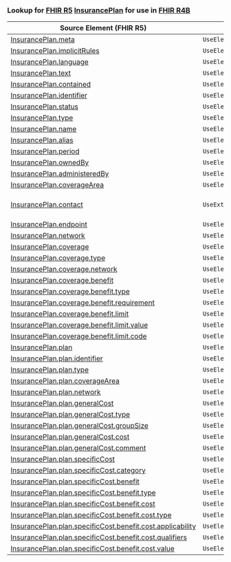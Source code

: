 ### Lookup for [FHIR R5](https://hl7.org/fhir/R5/) [InsurancePlan](https://hl7.org/fhir/R5/InsurancePlan.html) for use in [FHIR R4B](https://hl7.org/fhir/R4B/)

| Source Element (FHIR R5) | Usage | Target |
| -------------- | ----- | ------ |
| [InsurancePlan.meta](https://hl7.org/fhir/R5/InsurancePlan.html#resource) | `UseElementSameName` | [InsurancePlan.meta](https://hl7.org/fhir/R4B/InsurancePlan.html#resource) |
| [InsurancePlan.implicitRules](https://hl7.org/fhir/R5/InsurancePlan.html#resource) | `UseElementSameName` | [InsurancePlan.implicitRules](https://hl7.org/fhir/R4B/InsurancePlan.html#resource) |
| [InsurancePlan.language](https://hl7.org/fhir/R5/InsurancePlan.html#resource) | `UseElementSameName` | [InsurancePlan.language](https://hl7.org/fhir/R4B/InsurancePlan.html#resource) |
| [InsurancePlan.text](https://hl7.org/fhir/R5/InsurancePlan.html#resource) | `UseElementSameName` | [InsurancePlan.text](https://hl7.org/fhir/R4B/InsurancePlan.html#resource) |
| [InsurancePlan.contained](https://hl7.org/fhir/R5/InsurancePlan.html#resource) | `UseElementSameName` | [InsurancePlan.contained](https://hl7.org/fhir/R4B/InsurancePlan.html#resource) |
| [InsurancePlan.identifier](https://hl7.org/fhir/R5/InsurancePlan.html#resource) | `UseElementSameName` | [InsurancePlan.identifier](https://hl7.org/fhir/R4B/InsurancePlan.html#resource) |
| [InsurancePlan.status](https://hl7.org/fhir/R5/InsurancePlan.html#resource) | `UseElementSameName` | [InsurancePlan.status](https://hl7.org/fhir/R4B/InsurancePlan.html#resource) |
| [InsurancePlan.type](https://hl7.org/fhir/R5/InsurancePlan.html#resource) | `UseElementSameName` | [InsurancePlan.type](https://hl7.org/fhir/R4B/InsurancePlan.html#resource) |
| [InsurancePlan.name](https://hl7.org/fhir/R5/InsurancePlan.html#resource) | `UseElementSameName` | [InsurancePlan.name](https://hl7.org/fhir/R4B/InsurancePlan.html#resource) |
| [InsurancePlan.alias](https://hl7.org/fhir/R5/InsurancePlan.html#resource) | `UseElementSameName` | [InsurancePlan.alias](https://hl7.org/fhir/R4B/InsurancePlan.html#resource) |
| [InsurancePlan.period](https://hl7.org/fhir/R5/InsurancePlan.html#resource) | `UseElementSameName` | [InsurancePlan.period](https://hl7.org/fhir/R4B/InsurancePlan.html#resource) |
| [InsurancePlan.ownedBy](https://hl7.org/fhir/R5/InsurancePlan.html#resource) | `UseElementSameName` | [InsurancePlan.ownedBy](https://hl7.org/fhir/R4B/InsurancePlan.html#resource) |
| [InsurancePlan.administeredBy](https://hl7.org/fhir/R5/InsurancePlan.html#resource) | `UseElementSameName` | [InsurancePlan.administeredBy](https://hl7.org/fhir/R4B/InsurancePlan.html#resource) |
| [InsurancePlan.coverageArea](https://hl7.org/fhir/R5/InsurancePlan.html#resource) | `UseElementSameName` | [InsurancePlan.coverageArea](https://hl7.org/fhir/R4B/InsurancePlan.html#resource) |
| [InsurancePlan.contact](https://hl7.org/fhir/R5/InsurancePlan.html#resource) | `UseExtension` | [http://hl7.org/fhir/5.0/StructureDefinition/extension-InsurancePlan.contact](StructureDefinition-ext-R5-InsurancePlan.contact.html) |
| [InsurancePlan.endpoint](https://hl7.org/fhir/R5/InsurancePlan.html#resource) | `UseElementSameName` | [InsurancePlan.endpoint](https://hl7.org/fhir/R4B/InsurancePlan.html#resource) |
| [InsurancePlan.network](https://hl7.org/fhir/R5/InsurancePlan.html#resource) | `UseElementSameName` | [InsurancePlan.network](https://hl7.org/fhir/R4B/InsurancePlan.html#resource) |
| [InsurancePlan.coverage](https://hl7.org/fhir/R5/InsurancePlan.html#resource) | `UseElementSameName` | [InsurancePlan.coverage](https://hl7.org/fhir/R4B/InsurancePlan.html#resource) |
| [InsurancePlan.coverage.type](https://hl7.org/fhir/R5/InsurancePlan.html#resource) | `UseElementSameName` | [InsurancePlan.coverage.type](https://hl7.org/fhir/R4B/InsurancePlan.html#resource) |
| [InsurancePlan.coverage.network](https://hl7.org/fhir/R5/InsurancePlan.html#resource) | `UseElementSameName` | [InsurancePlan.coverage.network](https://hl7.org/fhir/R4B/InsurancePlan.html#resource) |
| [InsurancePlan.coverage.benefit](https://hl7.org/fhir/R5/InsurancePlan.html#resource) | `UseElementSameName` | [InsurancePlan.coverage.benefit](https://hl7.org/fhir/R4B/InsurancePlan.html#resource) |
| [InsurancePlan.coverage.benefit.type](https://hl7.org/fhir/R5/InsurancePlan.html#resource) | `UseElementSameName` | [InsurancePlan.coverage.benefit.type](https://hl7.org/fhir/R4B/InsurancePlan.html#resource) |
| [InsurancePlan.coverage.benefit.requirement](https://hl7.org/fhir/R5/InsurancePlan.html#resource) | `UseElementSameName` | [InsurancePlan.coverage.benefit.requirement](https://hl7.org/fhir/R4B/InsurancePlan.html#resource) |
| [InsurancePlan.coverage.benefit.limit](https://hl7.org/fhir/R5/InsurancePlan.html#resource) | `UseElementSameName` | [InsurancePlan.coverage.benefit.limit](https://hl7.org/fhir/R4B/InsurancePlan.html#resource) |
| [InsurancePlan.coverage.benefit.limit.value](https://hl7.org/fhir/R5/InsurancePlan.html#resource) | `UseElementSameName` | [InsurancePlan.coverage.benefit.limit.value](https://hl7.org/fhir/R4B/InsurancePlan.html#resource) |
| [InsurancePlan.coverage.benefit.limit.code](https://hl7.org/fhir/R5/InsurancePlan.html#resource) | `UseElementSameName` | [InsurancePlan.coverage.benefit.limit.code](https://hl7.org/fhir/R4B/InsurancePlan.html#resource) |
| [InsurancePlan.plan](https://hl7.org/fhir/R5/InsurancePlan.html#resource) | `UseElementSameName` | [InsurancePlan.plan](https://hl7.org/fhir/R4B/InsurancePlan.html#resource) |
| [InsurancePlan.plan.identifier](https://hl7.org/fhir/R5/InsurancePlan.html#resource) | `UseElementSameName` | [InsurancePlan.plan.identifier](https://hl7.org/fhir/R4B/InsurancePlan.html#resource) |
| [InsurancePlan.plan.type](https://hl7.org/fhir/R5/InsurancePlan.html#resource) | `UseElementSameName` | [InsurancePlan.plan.type](https://hl7.org/fhir/R4B/InsurancePlan.html#resource) |
| [InsurancePlan.plan.coverageArea](https://hl7.org/fhir/R5/InsurancePlan.html#resource) | `UseElementSameName` | [InsurancePlan.plan.coverageArea](https://hl7.org/fhir/R4B/InsurancePlan.html#resource) |
| [InsurancePlan.plan.network](https://hl7.org/fhir/R5/InsurancePlan.html#resource) | `UseElementSameName` | [InsurancePlan.plan.network](https://hl7.org/fhir/R4B/InsurancePlan.html#resource) |
| [InsurancePlan.plan.generalCost](https://hl7.org/fhir/R5/InsurancePlan.html#resource) | `UseElementSameName` | [InsurancePlan.plan.generalCost](https://hl7.org/fhir/R4B/InsurancePlan.html#resource) |
| [InsurancePlan.plan.generalCost.type](https://hl7.org/fhir/R5/InsurancePlan.html#resource) | `UseElementSameName` | [InsurancePlan.plan.generalCost.type](https://hl7.org/fhir/R4B/InsurancePlan.html#resource) |
| [InsurancePlan.plan.generalCost.groupSize](https://hl7.org/fhir/R5/InsurancePlan.html#resource) | `UseElementSameName` | [InsurancePlan.plan.generalCost.groupSize](https://hl7.org/fhir/R4B/InsurancePlan.html#resource) |
| [InsurancePlan.plan.generalCost.cost](https://hl7.org/fhir/R5/InsurancePlan.html#resource) | `UseElementSameName` | [InsurancePlan.plan.generalCost.cost](https://hl7.org/fhir/R4B/InsurancePlan.html#resource) |
| [InsurancePlan.plan.generalCost.comment](https://hl7.org/fhir/R5/InsurancePlan.html#resource) | `UseElementSameName` | [InsurancePlan.plan.generalCost.comment](https://hl7.org/fhir/R4B/InsurancePlan.html#resource) |
| [InsurancePlan.plan.specificCost](https://hl7.org/fhir/R5/InsurancePlan.html#resource) | `UseElementSameName` | [InsurancePlan.plan.specificCost](https://hl7.org/fhir/R4B/InsurancePlan.html#resource) |
| [InsurancePlan.plan.specificCost.category](https://hl7.org/fhir/R5/InsurancePlan.html#resource) | `UseElementSameName` | [InsurancePlan.plan.specificCost.category](https://hl7.org/fhir/R4B/InsurancePlan.html#resource) |
| [InsurancePlan.plan.specificCost.benefit](https://hl7.org/fhir/R5/InsurancePlan.html#resource) | `UseElementSameName` | [InsurancePlan.plan.specificCost.benefit](https://hl7.org/fhir/R4B/InsurancePlan.html#resource) |
| [InsurancePlan.plan.specificCost.benefit.type](https://hl7.org/fhir/R5/InsurancePlan.html#resource) | `UseElementSameName` | [InsurancePlan.plan.specificCost.benefit.type](https://hl7.org/fhir/R4B/InsurancePlan.html#resource) |
| [InsurancePlan.plan.specificCost.benefit.cost](https://hl7.org/fhir/R5/InsurancePlan.html#resource) | `UseElementSameName` | [InsurancePlan.plan.specificCost.benefit.cost](https://hl7.org/fhir/R4B/InsurancePlan.html#resource) |
| [InsurancePlan.plan.specificCost.benefit.cost.type](https://hl7.org/fhir/R5/InsurancePlan.html#resource) | `UseElementSameName` | [InsurancePlan.plan.specificCost.benefit.cost.type](https://hl7.org/fhir/R4B/InsurancePlan.html#resource) |
| [InsurancePlan.plan.specificCost.benefit.cost.applicability](https://hl7.org/fhir/R5/InsurancePlan.html#resource) | `UseElementSameName` | [InsurancePlan.plan.specificCost.benefit.cost.applicability](https://hl7.org/fhir/R4B/InsurancePlan.html#resource) |
| [InsurancePlan.plan.specificCost.benefit.cost.qualifiers](https://hl7.org/fhir/R5/InsurancePlan.html#resource) | `UseElementSameName` | [InsurancePlan.plan.specificCost.benefit.cost.qualifiers](https://hl7.org/fhir/R4B/InsurancePlan.html#resource) |
| [InsurancePlan.plan.specificCost.benefit.cost.value](https://hl7.org/fhir/R5/InsurancePlan.html#resource) | `UseElementSameName` | [InsurancePlan.plan.specificCost.benefit.cost.value](https://hl7.org/fhir/R4B/InsurancePlan.html#resource) |
